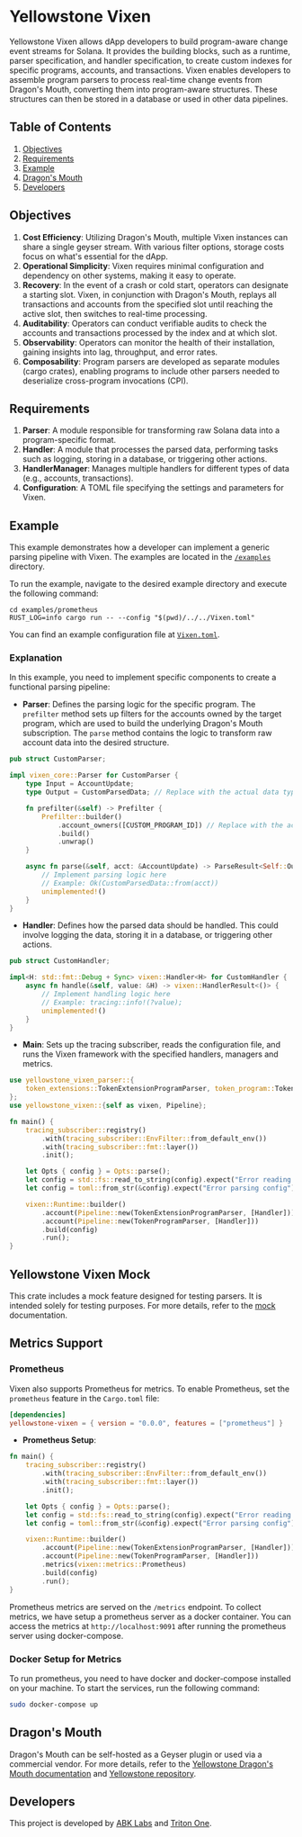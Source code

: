 # Yellowstone Vixen

Yellowstone Vixen allows dApp developers to build program-aware change event streams for Solana. It provides the building blocks, such as a runtime, parser specification, and handler specification, to create custom indexes for specific programs, accounts, and transactions. Vixen enables developers to assemble program parsers to process real-time change events from Dragon's Mouth, converting them into program-aware structures. These structures can then be stored in a database or used in other data pipelines.

## Table of Contents

1. [Objectives](#objectives)
2. [Requirements](#requirements)
3. [Example](#example)
4. [Dragon's Mouth](#dragonsmouth)
5. [Developers](#developers)

## Objectives

1. **Cost Efficiency**: Utilizing Dragon's Mouth, multiple Vixen instances can share a single geyser stream. With various filter options, storage costs focus on what's essential for the dApp.
2. **Operational Simplicity**: Vixen requires minimal configuration and dependency on other systems, making it easy to operate.
3. **Recovery**: In the event of a crash or cold start, operators can designate a starting slot. Vixen, in conjunction with Dragon's Mouth, replays all transactions and accounts from the specified slot until reaching the active slot, then switches to real-time processing.
4. **Auditability**: Operators can conduct verifiable audits to check the accounts and transactions processed by the index and at which slot.
5. **Observability**: Operators can monitor the health of their installation, gaining insights into lag, throughput, and error rates.
6. **Composability**: Program parsers are developed as separate modules (cargo crates), enabling programs to include other parsers needed to deserialize cross-program invocations (CPI).

## Requirements

1. **Parser**: A module responsible for transforming raw Solana data into a program-specific format.
2. **Handler**: A module that processes the parsed data, performing tasks such as logging, storing in a database, or triggering other actions.
3. **HandlerManager**: Manages multiple handlers for different types of data (e.g., accounts, transactions).
4. **Configuration**: A TOML file specifying the settings and parameters for Vixen.

## Example

This example demonstrates how a developer can implement a generic parsing pipeline with Vixen. The examples are located in the [`/examples`](/examples) directory.

To run the example, navigate to the desired example directory and execute the following command:

```
cd examples/prometheus
RUST_LOG=info cargo run -- --config "$(pwd)/../../Vixen.toml"
```

You can find an example configuration file at [`Vixen.toml`](/Vixen.toml).

### Explanation

In this example, you need to implement specific components to create a functional parsing pipeline:

- **Parser**: Defines the parsing logic for the specific program. The `prefilter` method sets up filters for the accounts owned by the target program, which are used to build the underlying Dragon's Mouth subscription. The `parse` method contains the logic to transform raw account data into the desired structure.

```rust
pub struct CustomParser;

impl vixen_core::Parser for CustomParser {
    type Input = AccountUpdate;
    type Output = CustomParsedData; // Replace with the actual data type

    fn prefilter(&self) -> Prefilter {
        Prefilter::builder()
            .account_owners([CUSTOM_PROGRAM_ID]) // Replace with the actual program ID
            .build()
            .unwrap()
    }

    async fn parse(&self, acct: &AccountUpdate) -> ParseResult<Self::Output> {
        // Implement parsing logic here
        // Example: Ok(CustomParsedData::from(acct))
        unimplemented!()
    }
}
```

- **Handler**: Defines how the parsed data should be handled. This could involve logging the data, storing it in a database, or triggering other actions.

```rust
pub struct CustomHandler;

impl<H: std::fmt::Debug + Sync> vixen::Handler<H> for CustomHandler {
    async fn handle(&self, value: &H) -> vixen::HandlerResult<()> {
        // Implement handling logic here
        // Example: tracing::info!(?value);
        unimplemented!()
    }
}
```

- **Main**: Sets up the tracing subscriber, reads the configuration file, and runs the Vixen framework with the specified handlers, managers and metrics.

```rust
use yellowstone_vixen_parser::{
    token_extensions::TokenExtensionProgramParser, token_program::TokenProgramParser,
};
use yellowstone_vixen::{self as vixen, Pipeline};

fn main() {
    tracing_subscriber::registry()
        .with(tracing_subscriber::EnvFilter::from_default_env())
        .with(tracing_subscriber::fmt::layer())
        .init();

    let Opts { config } = Opts::parse();
    let config = std::fs::read_to_string(config).expect("Error reading config file");
    let config = toml::from_str(&config).expect("Error parsing config");

    vixen::Runtime::builder()
        .account(Pipeline::new(TokenExtensionProgramParser, [Handler]))
        .account(Pipeline::new(TokenProgramParser, [Handler]))
        .build(config)
        .run();
}
```

## Yellowstone Vixen Mock

This crate includes a mock feature designed for testing parsers. It is intended solely for testing purposes. For more details, refer to the [mock](crates/mock/README.md) documentation.

## Metrics Support

### Prometheus

Vixen also supports Prometheus for metrics. To enable Prometheus, set the `prometheus` feature in the `Cargo.toml` file:

```toml
[dependencies]
yellowstone-vixen = { version = "0.0.0", features = ["prometheus"] }
```

- **Prometheus Setup**:

```rust
fn main() {
    tracing_subscriber::registry()
        .with(tracing_subscriber::EnvFilter::from_default_env())
        .with(tracing_subscriber::fmt::layer())
        .init();

    let Opts { config } = Opts::parse();
    let config = std::fs::read_to_string(config).expect("Error reading config file");
    let config = toml::from_str(&config).expect("Error parsing config");

    vixen::Runtime::builder()
        .account(Pipeline::new(TokenExtensionProgramParser, [Handler]))
        .account(Pipeline::new(TokenProgramParser, [Handler]))
        .metrics(vixen::metrics::Prometheus)
        .build(config)
        .run();
}
```

Prometheus metrics are served on the `/metrics` endpoint. To collect metrics, we have setup a prometheus server as a docker container. You can access the metrics at `http://localhost:9091` after running the prometheus server using docker-compose.

### Docker Setup for Metrics

To run prometheus, you need to have docker and docker-compose installed on your machine. To start the services, run the following command:

```bash
sudo docker-compose up
```

## Dragon's Mouth

Dragon's Mouth can be self-hosted as a Geyser plugin or used via a commercial vendor. For more details, refer to the [Yellowstone Dragon's Mouth documentation](https://docs.triton.one/project-yellowstone/dragons-mouth-grpc-subscriptions) and [Yellowstone repository](https://github.com/rpcpool/yellowstone-grpc).

## Developers

This project is developed by [ABK Labs](https://abklabs.com/) and [Triton One](https://triton.one/).
